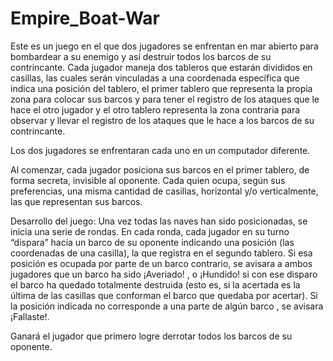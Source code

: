 Empire_Boat-War
===============

Este es un juego en el que dos jugadores se enfrentan en mar abierto para bombardear a su enemigo y así destruir todos los barcos de su contrincante.
Cada jugador maneja dos tableros que estarán divididos en casillas, las cuales serán vinculadas a una coordenada específica que indica una posición del tablero, el primer tablero que representa la propia zona para colocar sus barcos y para tener el registro de los ataques que le hace el otro jugador y el otro tablero representa la zona contraria para observar y llevar el registro de los ataques que le hace a los barcos de su contrincante.

Los dos jugadores se enfrentaran cada uno en un computador diferente.

Al comenzar, cada jugador posiciona sus barcos en el primer tablero, de forma secreta, invisible al oponente. Cada quien ocupa, según sus preferencias, una misma cantidad de casillas, horizontal y/o verticalmente, las que representan sus barcos.

Desarrollo del juego: Una vez todas las naves han sido posicionadas, se inicia una serie de rondas. En cada ronda, cada jugador en su turno “dispara” hacia un barco de su oponente indicando una posición (las coordenadas de una casilla), la que registra en el segundo tablero. Si esa posición es ocupada por parte de un barco contrario, se avisara a ambos jugadores que un barco ha sido ¡Averiado! , o ¡Hundido! si con ese disparo el barco ha quedado totalmente destruida (esto es, si la acertada es la última de las casillas que conforman el barco que quedaba por acertar). Si la posición indicada no corresponde a una parte de algún barco , se avisara ¡Fallaste!.

Ganará el jugador que primero logre derrotar todos los barcos de su oponente.
 

